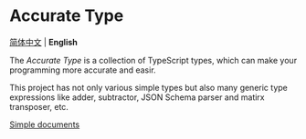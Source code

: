# Accurate Type

[简体中文](./readme-zh.md) | **English**

The *Accurate Type* is a collection of TypeScript types, which can make your programming more accurate and easir.

This project has not only various simple types but also many generic type expressions like adder, subtractor, JSON Schema parser and matirx transposer, etc.

[Simple documents](./doc/README.md)
